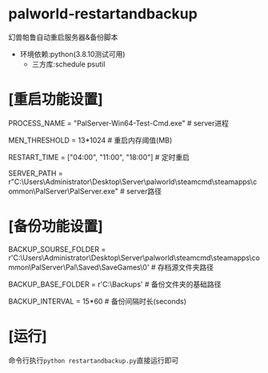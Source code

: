 # palworld-restartandbackup
幻兽帕鲁自动重启服务器&amp;备份脚本

- 环境依赖:python(3.8.10测试可用)
  - 三方库:schedule psutil

# [重启功能设置]
PROCESS_NAME = "PalServer-Win64-Test-Cmd.exe"  # server进程

MEN_THRESHOLD = 13*1024  # 重启内存阈值(MB)

RESTART_TIME = ["04:00", "11:00", "18:00"]  # 定时重启

SERVER_PATH = r"C:\Users\Administrator\Desktop\Server\palworld\steamcmd\steamapps\common\PalServer\PalServer.exe"  # server路径

# [备份功能设置]

BACKUP_SOURSE_FOLDER = r'C:\Users\Administrator\Desktop\Server\palworld\steamcmd\steamapps\common\PalServer\Pal\Saved\SaveGames\0'  # 存档源文件夹路径

BACKUP_BASE_FOLDER = r'C:\Backups'  # 备份文件夹的基础路径

BACKUP_INTERVAL = 15*60  # 备份间隔时长(seconds)

# [运行]

命令行执行`python restartandbackup.py`直接运行即可
